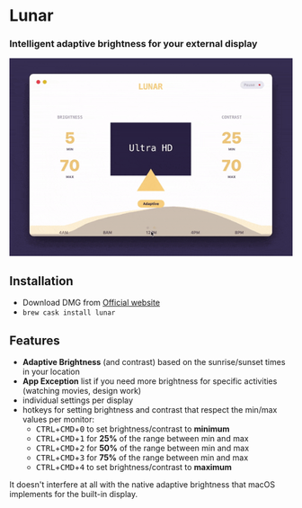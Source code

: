 # Lunar

### Intelligent adaptive brightness for your external display

![Demo](lunar.gif)

## Installation
- Download DMG from [Official website](https://lunarapp.site)
- `brew cask install lunar`

## Features
- **Adaptive Brightness** (and contrast) based on the sunrise/sunset times in your location
- **App Exception** list if you need more brightness for specific activities (watching movies, design work)
- individual settings per display
- hotkeys for setting brightness and contrast that respect the min/max values per monitor:
    - <kbd>CTRL</kbd>+<kbd>CMD</kbd>+<kbd>0</kbd> to set brightness/contrast to **minimum**
    - <kbd>CTRL</kbd>+<kbd>CMD</kbd>+<kbd>1</kbd> for **25%** of the range between min and max
    - <kbd>CTRL</kbd>+<kbd>CMD</kbd>+<kbd>2</kbd> for **50%** of the range between min and max
    - <kbd>CTRL</kbd>+<kbd>CMD</kbd>+<kbd>3</kbd> for **75%** of the range between min and max
    - <kbd>CTRL</kbd>+<kbd>CMD</kbd>+<kbd>4</kbd> to set brightness/contrast to **maximum**

It doesn't interfere at all with the native adaptive brightness that macOS implements for the built-in display.